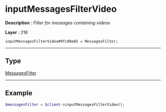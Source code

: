# inputMessagesFilterVideo

**Description** : *Filter for messages containing videos*

**Layer** : 216

```tl
inputMessagesFilterVideo#9fc00e65 = MessagesFilter;
```

---

## Type

[MessagesFilter](type/MessagesFilter)

---

## Example

```php
$messagesFilter = $client->inputMessagesFilterVideo();
```